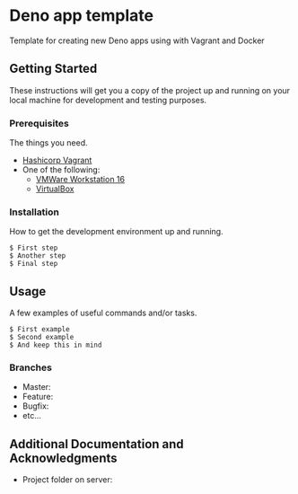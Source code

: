 # Deno app template

Template for creating new Deno apps using with Vagrant and Docker

## Getting Started

These instructions will get you a copy of the project up and running on your local machine for development and testing purposes.

### Prerequisites

The things you need.

* [Hashicorp Vagrant](https://www.vagrantup.com/)
* One of the following:
  * [VMWare Workstation 16](https://store-us.vmware.com/vmware-workstation-16-pro-5424176500.html) 
  * [VirtualBox](https://www.virtualbox.org/)

### Installation

How to get the development environment up and running.

```
$ First step
$ Another step
$ Final step
```

## Usage

A few examples of useful commands and/or tasks.

```
$ First example
$ Second example
$ And keep this in mind
```

### Branches

* Master:
* Feature:
* Bugfix:
* etc...

## Additional Documentation and Acknowledgments

* Project folder on server:
